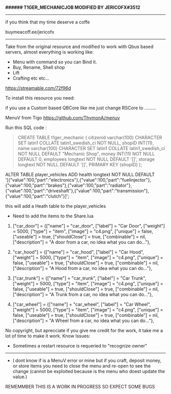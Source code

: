 **###### T1GER_MECHANICJOB MODIFIED BY JERICOFX#3512**

------------

if you think that my time deserve a coffe

buymeacoff.ee/jericofx

------------

Take from the original resource and modified to work with Qbus based servers, almost everything is working like:

- Menu with command so you can Bind it.
- Buy, Rename, Shell shop
- Lift
- Crafting etc etc...


https://streamable.com/72f96d

To install this resource you need:

if you use a Custom based QBCore like me just change RSCore to .........


MenuV from Tigo https://github.com/ThymonA/menuv

Run this SQL code : 
> CREATE TABLE t1ger_mechanic ( citizenid varchar(100) CHARACTER SET latin1 COLLATE latin1_swedish_ci NOT NULL, shopID INT(11), name varchar(100) CHARACTER SET latin1 COLLATE latin1_swedish_ci NOT NULL DEFAULT "Mechanic Shop", money INT(11) NOT NULL DEFAULT 0, employees longtext NOT NULL DEFAULT '[]', storage longtext NOT NULL DEFAULT '[]', PRIMARY KEY (shopID) );

ALTER TABLE player_vehicles ADD health longtext NOT NULL DEFAULT '[{"value":100,"part":"electronics"},{"value":100,"part":"fuelinjector"},{"value":100,"part":"brakes"},{"value":100,"part":"radiator"},{"value":100,"part":"driveshaft"},{"value":100,"part":"transmission"},{"value":100,"part":"clutch"}]';

this will add a Heath table to the player_vehicles
- Need to add the items to the Share.lua

1. 	["car_door"] 		 			 = {["name"] = "car_door", 						["label"] = "Car Door", 				["weight"] = 5000, 		["type"] = "item", 		["image"] = "c4.png", 					["unique"] = false, 	["useable"] = true, 	["shouldClose"] = true,	   ["combinable"] = nil,   ["description"] = "A door from a car, no idea what you can do..."},

1. "car_hood"] 		 			 = {["name"] = "car_hood", 						["label"] = "Car Hood", 				["weight"] = 5000, 		["type"] = "item", 		["image"] = "c4.png", 					["unique"] = false, 	["useable"] = true, 	["shouldClose"] = true,	   ["combinable"] = nil,   ["description"] = "A Hood from a car, no idea what you can do..."},
	
1. ["car_trunk"] 		 			 = {["name"] = "car_trunk", 					["label"] = "Car Trunk", 				["weight"] = 5000, 		["type"] = "item", 		["image"] = "c4.png", 					["unique"] = false, 	["useable"] = true, 	["shouldClose"] = true,	   ["combinable"] = nil,   ["description"] = "A Trunk from a car, no idea what you can do..."},
	
1. ["car_wheel"] 					 = {["name"] = "car_wheel", 					["label"] = "Car Wheel", 				["weight"] = 5000, 		["type"] = "item", 		["image"] = "c4.png", 					["unique"] = false, 	["useable"] = true, 	["shouldClose"] = true,	   ["combinable"] = nil,   ["description"] = "A Wheel from a car, no idea what you can do..."},
	


No copyright, but aprecciate if you give me credit for the work, it take me a lot of time to make it work.
Know Issues:

- Sometimes a restart resource is requeried to "recognize owner"

------------

- I dont know if is a MenuV error or mine but if you craft, deposit money, or store items you need to close the menu and re-open to see the change (cannot be exploited because is the menu who doest update the value.)

REMEMMBER THIS IS A WORK IN PROGRESS SO EXPECT SOME BUGS
